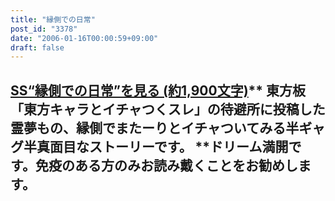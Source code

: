 ```yaml
---
title: "縁側での日常"
post_id: "3378"
date: "2006-01-16T00:00:59+09:00"
draft: false
---
```



## [SS“縁側での日常”を見る (約1,900文字)](/tag/situation-on-balcony)** 東方板「東方キャラとイチャつくスレ」の待避所に投稿した霊夢もの、縁側でまたーりとイチャついてみる半ギャグ半真面目なストーリーです。 **ドリーム満開です。免疫のある方のみお読み戴くことをお勧めします。
